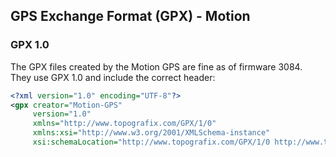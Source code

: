 ## GPS Exchange Format (GPX) - Motion

### GPX 1.0

The GPX files created by the Motion GPS are fine as of firmware 3084. They use GPX 1.0 and include the correct header:

```xml
<?xml version="1.0" encoding="UTF-8"?>
<gpx creator="Motion-GPS"
     version="1.0"
     xmlns="http://www.topografix.com/GPX/1/0"
     xmlns:xsi="http://www.w3.org/2001/XMLSchema-instance"
     xsi:schemaLocation="http://www.topografix.com/GPX/1/0 http://www.topografix.com/GPX/1/0/gpx.xsd">
```

